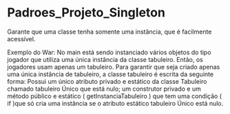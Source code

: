 # Padroes_Projeto_Singleton

Garante que uma classe tenha somente uma instância, que é facilmente acessível. 


 Exemplo do War:
 No main está sendo instanciado vários objetos do tipo jogador que utiliza uma única instância da classe tabuleiro.
 Então, os jogadores usam apenas um tabuleiro. Para garantir que seja criado apenas uma única instância de tabuleiro, 
 a classe tabuleiro é escrita da seguinte forma:
 Possui um único atributo privado e estático da classe Tabuleiro chamado tabuleiro Único que está nulo; um construtor privado e um método público e estático ( getInstanciaTabuleiro )
 que tem uma condição ( if )que só cria uma instância se o atributo estático tabuleiro Único está nulo.
 

 
